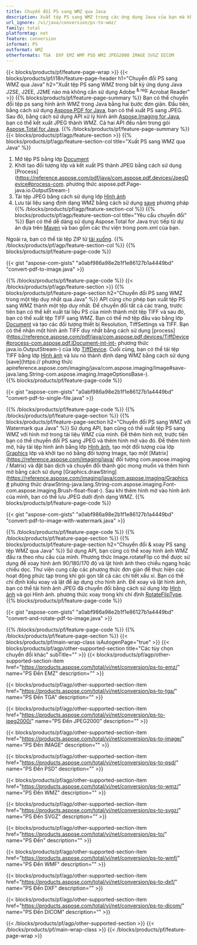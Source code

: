 ```yaml
---
title: Chuyển đổi PS sang WMZ qua Java
description: Xuất tệp PS sang WMZ trong các ứng dụng Java của bạn mà không cần sử dụng bất kỳ ứng dụng nào của bên thứ ba
url_ignore: /vi/java/conversion/ps-to-wmz/
family: total
platformtag: net
feature: conversion
informat: PS
outformat: WMZ
otherformats: TGA  DXF EMZ WMF PSD WMZ JPEG2000 IMAGE SVGZ DICOM
---
```

{{< blocks/products/pf/feature-page-wrap >}}
{{< blocks/products/pf/i18n/feature-page-header h1="Chuyển đổi PS sang WMZ qua Java" h2="Xuất tệp PS sang WMZ trong bất kỳ ứng dụng Java J2SE, J2EE, J2ME nào mà không cần sử dụng Adobe <sup> & reg; </sup> Acrobat Reader" >}}
{{% blocks/products/pf/feature-page-summary %}}
Bạn có thể chuyển đổi tệp ps sang hình ảnh WMZ trong Java bằng hai bước đơn giản. Đầu tiên, bằng cách sử dụng [Aspose.PDF for Java](https://products.aspose.com/pdf/java/), bạn có thể xuất PS sang JPEG. Sau đó, bằng cách sử dụng API xử lý hình ảnh [Aspose.Imaging for Java](https://products.aspose.com/imaging/java/), bạn có thể kết xuất JPEG thành WMZ. Cả hai API đều nằm trong gói [Aspose.Total for Java](https://products.aspose.com/total/java/).
{{% /blocks/products/pf/feature-page-summary  %}}
{{< blocks/products/pf/agp/feature-section >}}
{{% blocks/products/pf/agp/feature-section-col title="Xuất PS sang WMZ qua Java" %}}
1. Mở tệp PS bằng lớp [Document](https://reference.aspose.com/pdf/java/com.aspose.pdf/Document)
2. Khởi tạo đối tượng lớp và kết xuất PS thành JPEG bằng cách sử dụng [Process](https://reference.aspose.com/pdf/java/com.aspose.pdf.devices/JpegDevice#process-com. phương thức aspose.pdf.Page-java.io.OutputStream-)
3. Tải tệp JPEG bằng cách sử dụng lớp [Hình ảnh](https://reference.aspose.com/imaging/java/com.aspose.imaging/Image)
4. Lưu tài liệu sang định dạng WMZ bằng cách sử dụng [save](https://reference.aspose.com/imaging/java/com.aspose.imaging/Image#save-java.lang.String-com.aspose.imaging.ImageOptionsBase-) phương pháp
{{% /blocks/products/pf/agp/feature-section-col %}}
{{% blocks/products/pf/agp/feature-section-col title="Yêu cầu chuyển đổi" %}}
Bạn có thể dễ dàng sử dụng Aspose.Total for Java trực tiếp từ dự án dựa trên [Maven](https://repository.aspose.com/webapp/#/artifacts/browse/tree/General/repo/com/aspose/aspose-total) và bao gồm các thư viện trong pom.xml của bạn.

Ngoài ra, bạn có thể tải tệp ZIP từ [tải xuống](https://releases.aspose.com/total/java).
{{% /blocks/products/pf/agp/feature-section-col %}}
{{% blocks/products/pf/feature-page-code %}}

{{< gist "aspose-com-gists" "a0abf986a98e2b1f1e86127b1a4449bd" "convert-pdf-to-image.java" >}}


{{% /blocks/products/pf/feature-page-code %}}
{{< /blocks/products/pf/agp/feature-section >}}
{{% blocks/products/pf/feature-page-section  h2="Chuyển đổi PS sang WMZ trong một tệp duy nhất qua Java" %}}
API cũng cho phép bạn xuất tệp PS sang WMZ thành một tệp duy nhất. Để chuyển đổi tất cả các trang, trước tiên bạn có thể kết xuất tài liệu PS của mình thành một tệp TIFF và sau đó, bạn có thể xuất tệp TIFF sang WMZ. Bạn có thể mở tệp đầu vào bằng lớp [Document](https://reference.aspose.com/pdf/java/com.aspose.pdf/Document) và tạo các đối tượng thiết bị Resolution, TiffSettings và TIFF. Bạn có thể nhận một hình ảnh TIFF duy nhất bằng cách sử dụng [process](https://reference.aspose.com/pdf/java/com.aspose.pdf.devices/TiffDevice#process-com.aspose.pdf.IDocument-int-int- phương thức java.io.OutputStream-) của lớp [TiffDevice](https://reference.aspose.com/pdf/java/com.aspose.pdf.devices/TiffDevice). Cuối cùng, bạn có thể tải tệp TIFF bằng lớp [Hình ảnh](https://reference.aspose.com/imaging/java/com.aspose.imaging/Image) và lưu nó thành định dạng WMZ bằng cách sử dụng [save](https:// phương thức apireference.aspose.com/imaging/java/com.aspose.imaging/Image#save-java.lang.String-com.aspose.imaging.ImageOptionsBase-).  
{{% blocks/products/pf/feature-page-code %}}

{{< gist "aspose-com-gists" "a0abf986a98e2b1f1e86127b1a4449bd" "convert-pdf-to-single-file.java" >}}

{{% /blocks/products/pf/feature-page-code  %}}
{{% /blocks/products/pf/feature-page-section %}}
{{% blocks/products/pf/feature-page-section  h2="Chuyển đổi PS sang WMZ với Watermark qua Java" %}}
Sử dụng API, bạn cũng có thể xuất tệp PS sang WMZ với hình mờ trong tài liệu WMZ của mình. Để thêm hình mờ, trước tiên bạn có thể chuyển đổi PS sang JPEG và thêm hình mờ vào đó. Để thêm hình mờ, hãy tải tệp hình ảnh bằng lớp [Hình ảnh](https://reference.aspose.com/imaging/java/com.aspose.imaging/Image), tạo một đối tượng của lớp [Graphics](https://reference.aspose.com/imaging/java/com.aspose.imaging/Graphics) lớp và khởi tạo nó bằng đối tượng Image, tạo một [Matrix](https://reference.aspose.com/imaging/java/ đối tượng com.aspose.imaging / Matrix) và đặt bản dịch và chuyển đổi thành góc mong muốn và thêm hình mờ bằng cách sử dụng [Graphics.drawString](https://reference.aspose.com/imaging/java/com.aspose.imaging/Graphics# phương thức drawString-java.lang.String-com.aspose.imaging.Font-com.aspose.imaging.Brush-float-float-). Sau khi thêm hình mờ vào hình ảnh của mình, bạn có thể lưu JPEG dưới định dạng WMZ. 
{{% blocks/products/pf/feature-page-code %}}

{{< gist "aspose-com-gists" "a0abf986a98e2b1f1e86127b1a4449bd" "convert-pdf-to-image-with-watermark.java" >}}

{{% /blocks/products/pf/feature-page-code  %}}
{{% /blocks/products/pf/feature-page-section %}}
{{% blocks/products/pf/feature-page-section  h2="Chuyển đổi & xoay PS sang tệp WMZ qua Java" %}}
Sử dụng API, bạn cũng có thể xoay hình ảnh WMZ đầu ra theo nhu cầu của mình. Phương thức Image.rotateFlip có thể được sử dụng để xoay hình ảnh 90/180/170 độ và lật hình ảnh theo chiều ngang hoặc chiều dọc. Thư viện cung cấp các phương thức đơn giản để thực hiện các hoạt động phức tạp trong khi gói gọn tất cả các chi tiết xấu xí. Bạn có thể chỉ định kiểu xoay và lật để áp dụng cho hình ảnh. Để xoay và lật hình ảnh, bạn có thể tải hình ảnh JPEG đã chuyển đổi bằng cách sử dụng lớp [Hình ảnh](https://reference.aspose.com/imaging/java/com.aspose.imaging/Image) và gọi Hình ảnh. phương thức xoay trong khi chỉ định [RotateFlipType](https://reference.aspose.com/imaging/java/com.aspose.imaging/RotateFlipType). 
{{% blocks/products/pf/feature-page-code %}}

{{< gist "aspose-com-gists" "a0abf986a98e2b1f1e86127b1a4449bd" "convert-and-rotate-pdf-to-image.java" >}}

{{% /blocks/products/pf/feature-page-code  %}}
{{% /blocks/products/pf/feature-page-section %}}
{{< blocks/products/pf/main-wrap-class isAutogenPage="true" >}}
{{< blocks/products/pf/agp/other-supported-section title="Các tùy chọn chuyển đổi khác" subTitle="" >}}
{{< blocks/products/pf/agp/other-supported-section-item href="https://products.aspose.com/total/vi/net/conversion/ps-to-emz/" name="PS Đến EMZ" description="" >}}

{{< blocks/products/pf/agp/other-supported-section-item href="https://products.aspose.com/total/vi/net/conversion/ps-to-tga/" name="PS Đến TGA" description="" >}}

{{< blocks/products/pf/agp/other-supported-section-item href="https://products.aspose.com/total/vi/net/conversion/ps-to-jpeg2000/" name="PS Đến JPEG2000" description="" >}}

{{< blocks/products/pf/agp/other-supported-section-item href="https://products.aspose.com/total/vi/net/conversion/ps-to-image/" name="PS Đến IMAGE" description="" >}}

{{< blocks/products/pf/agp/other-supported-section-item href="https://products.aspose.com/total/vi/net/conversion/ps-to-psd/" name="PS Đến PSD" description="" >}}

{{< blocks/products/pf/agp/other-supported-section-item href="https://products.aspose.com/total/vi/net/conversion/ps-to-wmz/" name="PS Đến WMZ" description="" >}}

{{< blocks/products/pf/agp/other-supported-section-item href="https://products.aspose.com/total/vi/net/conversion/ps-to-svgz/" name="PS Đến SVGZ" description="" >}}

{{< blocks/products/pf/agp/other-supported-section-item href="https://products.aspose.com/total/vi/net/conversion/ps-to/" name="PS Đến" description="" >}}

{{< blocks/products/pf/agp/other-supported-section-item href="https://products.aspose.com/total/vi/net/conversion/ps-to-wmf/" name="PS Đến WMF" description="" >}}

{{< blocks/products/pf/agp/other-supported-section-item href="https://products.aspose.com/total/vi/net/conversion/ps-to-dxf/" name="PS Đến DXF" description="" >}}

{{< blocks/products/pf/agp/other-supported-section-item href="https://products.aspose.com/total/vi/net/conversion/ps-to-dicom/" name="PS Đến DICOM" description="" >}}


{{< /blocks/products/pf/agp/other-supported-section >}}
{{< /blocks/products/pf/main-wrap-class >}}
{{< /blocks/products/pf/feature-page-wrap >}}